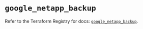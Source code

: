 # `google_netapp_backup`

Refer to the Terraform Registry for docs: [`google_netapp_backup`](https://registry.terraform.io/providers/hashicorp/google/6.28.0/docs/resources/netapp_backup).
